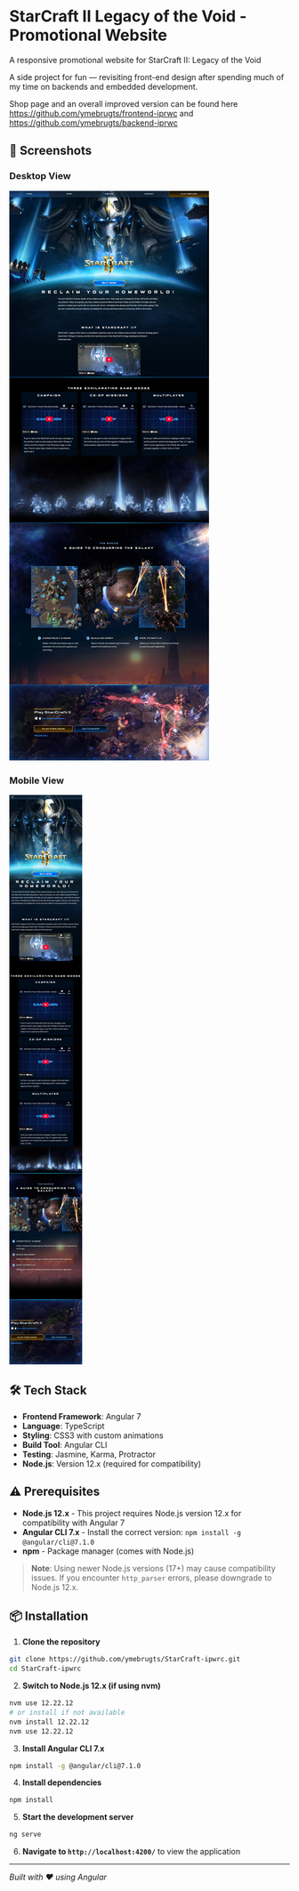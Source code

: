 # StarCraft II Legacy of the Void - Promotional Website

A responsive promotional website for StarCraft II: Legacy of the Void

A side project for fun — revisiting front-end design after spending much of my time on backends and embedded  development.

Shop page and an overall improved version can be found here https://github.com/ymebrugts/frontend-iprwc and https://github.com/ymebrugts/backend-iprwc

## 📸 Screenshots

### Desktop View
![Desktop Screenshot](docs/desktop.jpg)

### Mobile View
![Mobile Screenshot](docs/mobile.jpg)

## 🛠️ Tech Stack

- **Frontend Framework**: Angular 7
- **Language**: TypeScript
- **Styling**: CSS3 with custom animations
- **Build Tool**: Angular CLI
- **Testing**: Jasmine, Karma, Protractor
- **Node.js**: Version 12.x (required for compatibility)

## ⚠️ Prerequisites

- **Node.js 12.x** - This project requires Node.js version 12.x for compatibility with Angular 7
- **Angular CLI 7.x** - Install the correct version: `npm install -g @angular/cli@7.1.0`
- **npm** - Package manager (comes with Node.js)

> **Note**: Using newer Node.js versions (17+) may cause compatibility issues. If you encounter `http_parser` errors, please downgrade to Node.js 12.x.

## 📦 Installation

1. **Clone the repository**
```bash
git clone https://github.com/ymebrugts/StarCraft-ipwrc.git
cd StarCraft-ipwrc
```

2. **Switch to Node.js 12.x (if using nvm)**
```bash
nvm use 12.22.12
# or install if not available
nvm install 12.22.12
nvm use 12.22.12
```

3. **Install Angular CLI 7.x**
```bash
npm install -g @angular/cli@7.1.0
```

4. **Install dependencies**
```bash
npm install
```

5. **Start the development server**
```bash
ng serve
```

6. **Navigate to `http://localhost:4200/`** to view the application


---

*Built with ❤️ using Angular*